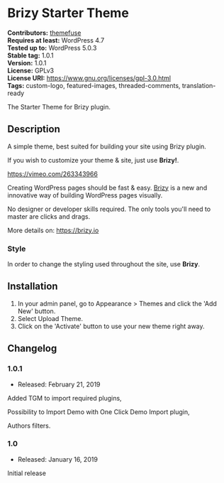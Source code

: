 # Brizy Starter Theme



**Contributors:** [themefuse](https://profiles.wordpress.org/themefuse)  
**Requires at least:** WordPress 4.7  
**Tested up to:** WordPress 5.0.3  
**Stable tag:** 1.0.1  
**Version:** 1.0.1  
**License:** GPLv3  
**License URI:** https://www.gnu.org/licenses/gpl-3.0.html  
**Tags:** custom-logo, featured-images, threaded-comments, translation-ready

The Starter Theme for Brizy plugin.

## Description ##

A simple theme, best suited for building your site using Brizy plugin.

If you wish to customize your theme & site, just use **Brizy!**.

https://vimeo.com/263343966

Creating WordPress pages should be fast & easy. [Brizy](https://brizy.io/) is a new and innovative way of building WordPress pages visually.

No designer or developer skills required. The only tools you'll need to master are clicks and drags.

More details on: https://brizy.io

### Style ###

In order to change the styling used throughout the site, use **Brizy**.

## Installation ##

1. In your admin panel, go to Appearance > Themes and click the 'Add New' button.
2. Select Upload Theme.
3. Click on the 'Activate' button to use your new theme right away.

## Changelog ##

### 1.0.1 ###
* Released: February 21, 2019

Added TGM to import required plugins,

Possibility to Import Demo with One Click Demo Import plugin,

Authors filters.

### 1.0 ###
* Released: January 16, 2019

Initial release

